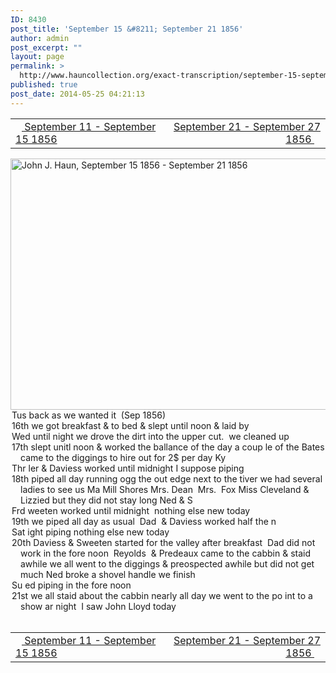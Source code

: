 ```yaml
---
ID: 8430
post_title: 'September 15 &#8211; September 21 1856'
author: admin
post_excerpt: ""
layout: page
permalink: >
  http://www.hauncollection.org/exact-transcription/september-15-september-21-1856/
published: true
post_date: 2014-05-25 04:21:13
---
```

<table style="width: 100%;" align="center">
<tbody>
<tr>
<td width="50%"><a title="September 11 – September 15 1856" href="http://www.hauncollection.org/version-2/version-ii-series-i/september-11-september-15-1856/"><img src="https://lh3.googleusercontent.com/-EFJpxxNiPNw/VqgtWBCZrMI/AAAAAAAAAFU/WfY4lPFWWkg/s800-Ic42/Soeb-Plain-Arrows-8-10px.png" alt="" width="10" height="10" /> September 11 - September 15 1856</a></td>
<td style="text-align: right;"><a title="September 21 – September 27 1856" href="http://www.hauncollection.org/version-2/version-ii-series-i/september-21-september-27-1856/"> September 21 - September 27 1856 <img src="https://lh3.googleusercontent.com/-67k0cYlpXHw/VqgtWKz1MXI/AAAAAAAAAFU/k9PW_Piyurk/s800-Ic42/Soeb-Plain-Arrows-5-10px.png" alt="" width="10" height="10" /></a></td>
</tr>
</tbody>
</table>
<a href="http://www.hauncollection.org/wp-content/uploads/John Haun/JJH_202_September 15 1856 - September 21 1856.JPG" target="_blank" rel="noopener"><img class="alignnone wp-image-2431 size-large" src="http://www.hauncollection.org/wp-content/uploads/John Haun/JJH_202_September 15 1856 - September 21 1856-1024x682.jpg" alt="John J. Haun, September 15 1856 - September 21 1856" width="604" height="402" /></a>
<div style="text-indent: -1em; padding-left: 16px;">Tus back as we wanted it  (Sep 1856)</div>
<div style="text-indent: -1em; padding-left: 16px;">16th we got breakfast &amp; to bed &amp; slept until noon &amp; laid by</div>
<div style="text-indent: -1em; padding-left: 16px;">Wed until night we drove the dirt into the upper cut.  we cleaned up</div>
<div style="text-indent: -1em; padding-left: 16px;">17th slept unitl noon &amp; worked the ballance of the day a coup
le of the Bates came to the diggings to hire out for 2$ per day Ky</div>
<div style="text-indent: -1em; padding-left: 16px;">Thr ler &amp; Daviess worked until midnight I suppose piping</div>
<div style="text-indent: -1em; padding-left: 16px;">18th piped all day running ogg the out edge next to the tiver we had
several ladies to see us Ma Mill Shores Mrs. Dean  Mrs.  Fox
Miss Cleveland &amp; Lizzied but they did not stay long Ned &amp; S</div>
<div style="text-indent: -1em; padding-left: 16px;">Frd weeten worked until midnight  nothing else new today</div>
<div style="text-indent: -1em; padding-left: 16px;">19th we piped all day as usual  Dad  &amp; Daviess worked half the n</div>
<div style="text-indent: -1em; padding-left: 16px;">Sat ight piping nothing else new today</div>
<div style="text-indent: -1em; padding-left: 16px;">20th Daviess &amp; Sweeten started for the valley after breakfast  Dad did
not work in the fore noon  Reyolds  &amp; Predeaux came to the cabbin
&amp; staid awhile we all went to the diggings &amp; preospected awhile
but did not get much Ned broke a shovel handle we finish</div>
<div style="text-indent: -1em; padding-left: 16px;">Su ed piping in the fore noon</div>
<div style="text-indent: -1em; padding-left: 16px;">21st we all staid about the cabbin nearly all day we went to the po
int to a show ar night  I saw John Lloyd today</div>
&nbsp;
<table style="width: 100%;" align="center">
<tbody>
<tr>
<td width="50%"><a title="September 11 – September 15 1856" href="http://www.hauncollection.org/version-2/version-ii-series-i/september-11-september-15-1856/"><img src="https://lh3.googleusercontent.com/-EFJpxxNiPNw/VqgtWBCZrMI/AAAAAAAAAFU/WfY4lPFWWkg/s800-Ic42/Soeb-Plain-Arrows-8-10px.png" alt="" width="10" height="10" /> September 11 - September 15 1856</a></td>
<td style="text-align: right;"><a title="September 21 – September 27 1856" href="http://www.hauncollection.org/version-2/version-ii-series-i/september-21-september-27-1856/"> September 21 - September 27 1856 <img src="https://lh3.googleusercontent.com/-67k0cYlpXHw/VqgtWKz1MXI/AAAAAAAAAFU/k9PW_Piyurk/s800-Ic42/Soeb-Plain-Arrows-5-10px.png" alt="" width="10" height="10" /></a></td>
</tr>
</tbody>
</table>